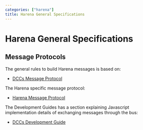 ```yaml
---
categories: ["harena"]
title: Harena General Specifications
---
```


# Harena General Specifications

## Message Protocols

The general rules to build Harena messages is based on:
* [DCCs Message Protocol](/harena-docs/dccs/message/)

The Harena specific message protocol:
* [Harena Message Protocol](message/)

The Development Guides has a section explaining Javascript implementation details of exchanging messages through the bus:
* [DCCs Development Guide](/harena-docs/dccs/development/)
